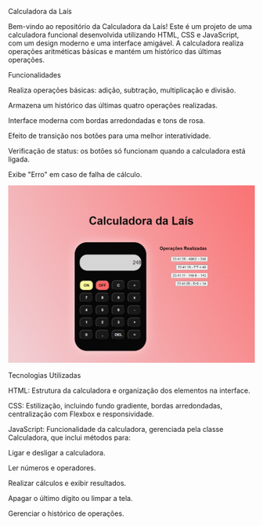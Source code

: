 Calculadora da Laís

Bem-vindo ao repositório da Calculadora da Laís! Este é um projeto de uma calculadora funcional desenvolvida utilizando HTML, CSS e JavaScript, com um design moderno e uma interface amigável. A calculadora realiza operações aritméticas básicas e mantém um histórico das últimas operações.

Funcionalidades

Realiza operações básicas: adição, subtração, multiplicação e divisão.

Armazena um histórico das últimas quatro operações realizadas.

Interface moderna com bordas arredondadas e tons de rosa.

Efeito de transição nos botões para uma melhor interatividade.

Verificação de status: os botões só funcionam quando a calculadora está ligada.

Exibe "Erro" em caso de falha de cálculo.

![alt text](image.png)


Tecnologias Utilizadas

HTML: Estrutura da calculadora e organização dos elementos na interface.

CSS: Estilização, incluindo fundo gradiente, bordas arredondadas, centralização com Flexbox e responsividade.

JavaScript: Funcionalidade da calculadora, gerenciada pela classe Calculadora, que inclui métodos para:

Ligar e desligar a calculadora.

Ler números e operadores.

Realizar cálculos e exibir resultados.

Apagar o último dígito ou limpar a tela.

Gerenciar o histórico de operações.
